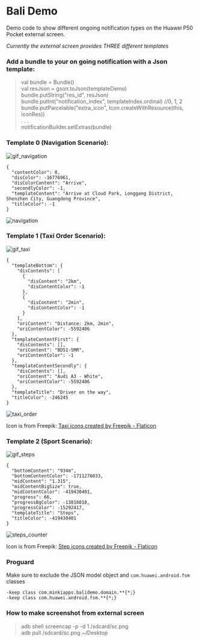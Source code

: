 # Bali Demo

Demo code to show different ongoing notification types on the Huawei P50 Pocket external screen.

*Currently the external screen provides THREE different templates*

### Add a bundle to your on going notification with a Json template:

>val bundle = Bundle()<br>
>val resJson = gson.toJson(templateDemo)<br> 
>bundle.putString("res_id", resJson)<br>
>bundle.putInt("notification_index", templateIndex.ordinal) //0, 1, 2<br>
>bundle.putParcelable("extra_icon", Icon.createWithResource(this, iconRes))<br>
>. . .<br>
>notificationBuilder.setExtras(bundle)<br>


### Template 0 (Navigation Scenario):
![gif_navigation](https://user-images.githubusercontent.com/52449229/149536071-3e9dbc3f-eeaf-4a1e-a377-80f8c3082be4.gif)

```
{
  "contentColor": 0,
  "disColor": -16776961,
  "disColorContent": "Arrive",
  "secondlyColor": -1,
  "templateContent": "Arrive at Cloud Park, Longgang District, Shenzhen City, Guangdong Province",
  "titleColor": -1
}
```

![navigation](https://user-images.githubusercontent.com/52449229/149678273-a504ef66-d0fa-4f18-9777-b6285e066f30.png)

### Template 1 (Taxi Order Scenario):
![gif_taxi](https://user-images.githubusercontent.com/52449229/149534618-e1f04693-f996-4ffb-bea8-873db6bce493.gif)

```
{
  "templateBottom": {
    "disContents": [
      {
        "disContent": "2km",
        "disContentColor": -1
      },
      {
        "disContent": "2min",
        "disContentColor": -1
      }
    ],
    "oriContent": "Distance: 2km, 2min",
    "oriContentColor": -5592406
  },
  "templateContentFirst": {
    "disContents": [],
    "oriContent": "BD51-SMR",
    "oriContentColor": -1
  },
  "templateContentSecondly": {
    "disContents": [],
    "oriContent": "Audi A3 - White",
    "oriContentColor": -5592406
  },
  "templateTitle": "Driver on the way",
  "titleColor": -246245
}
```

![taxi_order](https://user-images.githubusercontent.com/52449229/149678350-4d4a9e2d-fba7-41c9-a78d-c0f46d749c0f.png)

Icon is from Freepik:
<a href="https://www.flaticon.com/free-icons/taxi" title="taxi icons">Taxi icons created by Freepik - Flaticon</a>

### Template 2 (Sport Scenario):
![gif_steps](https://user-images.githubusercontent.com/52449229/149535689-b4148569-8875-4397-bae4-73f17ca2d04e.gif)

```
{
  "bottomContent": "934m",
  "bottomContentColor": -1711276033,
  "midContent": "1.315",
  "midContentBigSize": true,
  "midContentColor": -419430401,
  "progress": 66,
  "progressBgColor": -13816018,
  "progressColor": -15292417,
  "templateTitle": "Steps",
  "titleColor": -419430401
}
```

![steps_counter](https://user-images.githubusercontent.com/52449229/149678353-d88ae076-5348-4f7a-b94c-90c6572b35c4.png)

Icon is from Freepik:
<a href="https://www.flaticon.com/free-icons/step" title="step icons">Step icons created by Freepik - Flaticon</a>

### Proguard
Make sure to exclude the JSON model object and `com.huawei.android.fsm` classes
```
-keep class com.minkiapps.balidemo.domain.**{*;}
-keep class com.huawei.android.fsm.**{*;}
```

### How to make screenshot from external screen
>adb shell screencap -p -d 1 /sdcard/sc.png</br>
>adb pull /sdcard/sc.png ~/Desktop</br>

